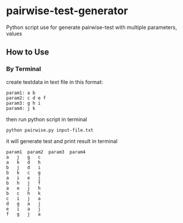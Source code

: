 pairwise-test-generator
=======================
Python script use for generate pairwise-test with multiple parameters, values

How to Use
----------
### By Terminal
create testdata in text file in this format:
```
param1: a b
param2: c d e f
param3: g h i
param4: j k
```

then run python script in terminal
```
python pairwise.py input-file.txt
```

it will generate test and print result in terminal
```
param1  param2	param3	param4
a	j	g	c
a	k	d	h
b	j	d	i
b	k	c	g
a	i	e	j
b	h	j	f
a	e	j	h
b	c	h	k
c	i	j	a
d	g	a	j
e	i	a	j
f	g	j	a


```

